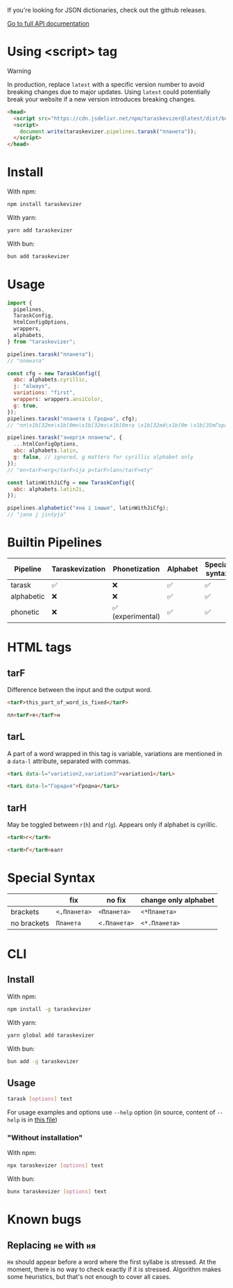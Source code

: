 If you're looking for JSON dictionaries, check out the github releases.

[Go to full API documentation](https://gooseob.github.io/taraskevizer/)

# Using \<script> tag

> [!WARNING]
> In production, replace `latest` with a specific version number to avoid breaking changes due to major updates.
> Using `latest` could potentially break your website if a new version introduces breaking changes.

```html
<head>
  <script src="https://cdn.jsdelivr.net/npm/taraskevizer@latest/dist/bundle.js"></script>
  <script>
    document.write(taraskevizer.pipelines.tarask("планета"));
  </script>
</head>
```

# Install

With npm:

```sh
npm install taraskevizer
```

With yarn:

```sh
yarn add taraskevizer
```

With bun:

```sh
bun add taraskevizer
```

# Usage

```js
import {
  pipelines,
  TaraskConfig,
  htmlConfigOptions,
  wrappers,
  alphabets,
} from "taraskevizer";

pipelines.tarask("планета");
// "плянэта"

const cfg = new TaraskConfig({
  abc: alphabets.cyrillic,
  j: "always",
  variations: "first",
  wrappers: wrappers.ansiColor,
  g: true,
});
pipelines.tarask("планета і Гродна", cfg);
// "пл\x1b[32mя\x1b[0mн\x1b[32mэ\x1b[0mта \x1b[32mй\x1b[0m \x1b[35mГорадня\x1b[0m"

pipelines.tarask("энергія планеты", {
  ...htmlConfigOptions,
  abc: alphabets.latin,
  g: false, // ignored, g matters for cyrillic alphabet only
});
// "en<tarF>erg</tarF>ija p<tarF>lan</tarF>ety"

const latinWithJiCfg = new TaraskConfig({
  abc: alphabets.latinJi,
});

pipelines.alphabetic("яна і іншыя", latinWithJiCfg);
// "jana j jinšyja"
```

# Builtin Pipelines

| Pipeline   | Taraskevization | Phonetization     | Alphabet | Special syntax |
| ---------- | --------------- | ----------------- | -------- | -------------- |
| tarask     | ✅              | ❌                | ✅       | ✅             |
| alphabetic | ❌              | ❌                | ✅       | ✅             |
| phonetic   | ❌              | ✅ (experimental) | ✅       | ✅             |

# HTML tags

## tarF

Difference between the input and the output word.

```html
<tarF>this_part_of_word_is_fixed</tarF>

пл<tarF>я</tarF>н
```

## tarL

A part of a word wrapped in this tag is variable,
variations are mentioned in a `data-l` attribute,
separated with commas.

```html
<tarL data-l="variation2,variation3">variation1</tarL>

<tarL data-l="Горадня">Гродна</tarL>
```

## tarH

May be toggled between `г`(`h`) and `ґ`(`g`).
Appears only if alphabet is cyrillic.

```html
<tarH>г</tarH>

<tarH>Г</tarH>валт
```

# Special Syntax

|             | fix          | no fix       | change only alphabet |
| ----------- | ------------ | ------------ | -------------------- |
| brackets    | `<,Планета>` | `<Планета>`  | `<*Планета>`         |
| no brackets | `Планета`    | `<.Планета>` | `<*.Планета>`        |

# CLI

## Install

With npm:

```sh
npm install -g taraskevizer
```

With yarn:

```sh
yarn global add taraskevizer
```

With bun:

```sh
bun add -g taraskevizer
```

## Usage

```sh
tarask [options] text
```

For usage examples and options use `--help` option
(in source, content of `--help` is in [this file](./cli-help.txt))

### "Without installation"

With npm:

```sh
npx taraskevizer [options] text
```

With bun:

```sh
bunx taraskevizer [options] text
```

# Known bugs

## Replacing `не` with `ня`

`Ня` should appear before a word where the first syllabe is stressed.
At the moment, there is no way to check exactly if it is stressed.
Algorithm makes some heuristics, but that's not enough to cover all cases.
